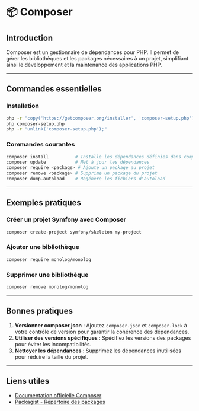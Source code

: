 # 📦 Composer

## Introduction

Composer est un gestionnaire de dépendances pour PHP. Il permet de gérer les bibliothèques et les packages nécessaires à un projet, simplifiant ainsi le développement et la maintenance des applications PHP.

---

## Commandes essentielles

### Installation

```bash
php -r "copy('https://getcomposer.org/installer', 'composer-setup.php');"
php composer-setup.php
php -r "unlink('composer-setup.php');"
```

### Commandes courantes

```bash
composer install          # Installe les dépendances définies dans composer.json
composer update           # Met à jour les dépendances
composer require <package> # Ajoute un package au projet
composer remove <package> # Supprime un package du projet
composer dump-autoload    # Regénère les fichiers d'autoload
```

---

## Exemples pratiques

### Créer un projet Symfony avec Composer

```bash
composer create-project symfony/skeleton my-project
```

### Ajouter une bibliothèque

```bash
composer require monolog/monolog
```

### Supprimer une bibliothèque

```bash
composer remove monolog/monolog
```

---

## Bonnes pratiques

1. **Versionner composer.json** : Ajoutez `composer.json` et `composer.lock` à votre contrôle de version pour garantir la cohérence des dépendances.
2. **Utiliser des versions spécifiques** : Spécifiez les versions des packages pour éviter les incompatibilités.
3. **Nettoyer les dépendances** : Supprimez les dépendances inutilisées pour réduire la taille du projet.

---

## Liens utiles

- [Documentation officielle Composer](https://getcomposer.org/doc/)
- [Packagist - Répertoire des packages](https://packagist.org/)
